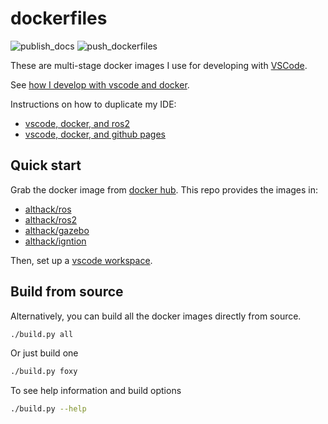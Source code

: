 # dockerfiles

![publish_docs](https://github.com/athackst/dockerfiles/workflows/publish_docs/badge.svg)
![push_dockerfiles](https://github.com/athackst/dockerfiles/workflows/push_dockerfiles/badge.svg)

These are multi-stage docker images I use for developing with [VSCode](https://code.visualstudio.com/).

See [how I develop with vscode and docker](https://www.allisonthackston.com/articles/docker_development.html).

Instructions on how to duplicate my IDE:

* [vscode, docker, and ros2](https://www.allisonthackston.com/articles/vscode_docker_ros2.html)
* [vscode, docker, and github pages](https://www.allisonthackston.com/articles/vscode_docker_ros2.html)

## Quick start

Grab the docker image from [docker hub](https://hub.docker.com/u/althack).  This repo provides the images in:

* [althack/ros](https://hub.docker.com/r/althack/ros)
* [althack/ros2](https://hub.docker.com/r/althack/ros2)
* [althack/gazebo](https://hub.docker.com/r/althack/gazebo)
* [althack/igntion](https://hub.docker.com/r/althack/ignition)

Then, set up a [vscode workspace](https://github.com/athackst/vscode_ros2_workspace).

## Build from source

Alternatively, you can build all the docker images directly from source.

```bash
./build.py all
```

Or just build one

```bash
./build.py foxy
```

To see help information and build options

```bash
./build.py --help
```
